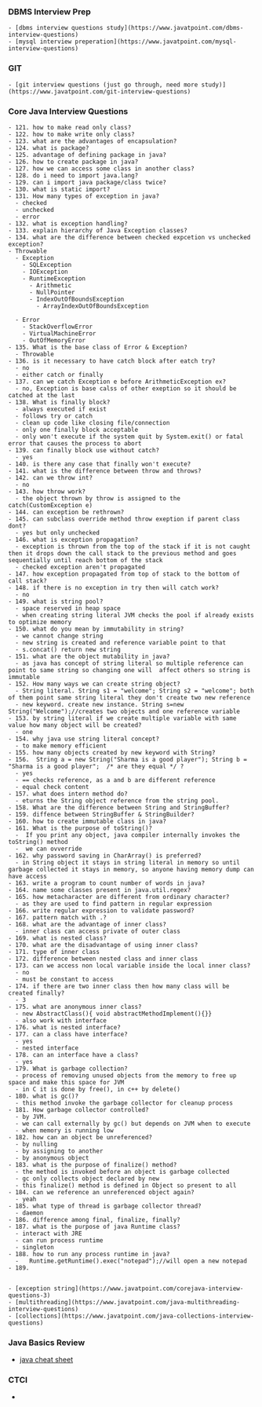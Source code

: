 ### DBMS Interview Prep
    - [dbms interview questions study](https://www.javatpoint.com/dbms-interview-questions)
    - [mysql interview preperation](https://www.javatpoint.com/mysql-interview-questions)
### GIT
    - [git interview questions (just go through, need more study)](https://www.javatpoint.com/git-interview-questions)
### Core Java Interview Questions
    - 121. how to make read only class?
    - 122. how to make write only class?
    - 123. what are the advantages of encapsulation? 
    - 124. what is package? 
    - 125. advantage of defining package in java?
    - 126. how to create package in java?
    - 127. how we can access some class in another class?
    - 128. do i need to import java.lang?
    - 129. can i import java package/class twice?
    - 130. what is static import?
    - 131. How many types of exception in java?
      - checked
      - unchecked
      - error
    - 132. what is exception handling?
    - 133. explain hierarchy of Java Exception classes?
    - 134. what are the difference between checked expcetion vs unchecked exception?
    - Throwable
      - Exception
        - SQLException
        - IOException
        - RuntimeException
          - Arithmetic
          - NullPointer
          - IndexOutOfBoundsException
            - ArrayIndexOutOfBoundsException

      - Error
        - StackOverflowError
        - VirtualMachineError
        - OutOfMemoryError
    - 135. What is the base class of Error & Exception?
      - Throwable
    - 136. is it necessary to have catch block after eatch try?
      - no
      - either catch or finally
    - 137. can we catch Exception e before ArithmeticException ex?
      - no, Exception is base calss of other exeption so it should be catched at the last
    - 138. What is finally block?
      - always executed if exist
      - follows try or catch
      - clean up code like closing file/connection
      - only one finally block acceptable
      - only won't execute if the system quit by System.exit() or fatal error that causes the process to abort
    - 139. can finally block use without catch?
      - yes
    - 140. is there any case that finally won't execute?
    - 141. what is the difference between throw and throws?
    - 142. can we throw int?
      - no
    - 143. how throw work?
      - the object thrown by throw is assigned to the catch(CustomException e)
    - 144. can exception be rethrown?
    - 145. can subclass override method throw exeption if parent class dont?
      - yes but only unchecked
    - 146. what is exception propagation?
      - exception is thrown from the top of the stack if it is not caught then it drops down the call stack to the previous method and goes sequentially until reach bottom of the stack
      - checked exception aren't propagated
    - 147. how exception propagated from top of stack to the bottom of call stack?
    - 148. if there is no exception in try then will catch work?
      - no
    - 149. what is string pool?
      - space reserved in heap space
      - when creating string literal JVM checks the pool if already exists to optimize memory
    - 150. what do you mean by immutability in string?
      - we cannot change string
      - new string is created and reference variable point to that
      - s.concat() return new string
    - 151. what are the object mutability in java?
      - as java has concept of string literal so multiple reference can point to same string so changing one will  affect others so string is immutable
    - 152. How many ways we can create string object?
      - String literal. String s1 = "welcome"; String s2 = "welcome"; both of them point same string literal they don't create two new reference
      - new keyword. create new instance. String s=new String("Welcome");//creates two objects and one reference variable  
    - 153. by string literal if we create multiple variable with same value how many object will be created?
      - one
    - 154. why java use string literal concept?
      - to make memory efficient
    - 155. how many objects created by new keyword with String?
    - 156.  String a = new String("Sharma is a good player"); String b = "Sharma is a good player";  /* are they equal */ ?
      - yes
      - == checks reference, as a and b are different reference 
      - equal check content
    - 157. what does intern method do?
      - eturns the String object reference from the string pool. 
    - 158. What are the difference between String and StringBuffer?
    - 159. diffence between StringBuffer & StringBuilder?
    - 160. how to create immutable class in java?
    - 161. What is the purpose of toString()?
      -  If you print any object, java compiler internally invokes the toString() method 
      -  we can ovverride 
    - 162. why password saving in CharArray() is preferred?
      - in String object it stays in string literal in memory so until garbage collected it stays in memory, so anyone having memory dump can have access
    - 163. write a program to count number of words in java?
    - 164. name some classes present in java.util.regex?
    - 165. how metacharacter are different from ordinary character?
      - as they are used to find pattern in regular expression
    - 166. write regular expression to validate password?
    - 167. pattern match with .?
    - 168. what are the advantage of inner class?
      - inner class can access private of outer class
    - 169. what is nested class?
    - 170. what are the disadvantage of using inner class?
    - 171. type of inner class
    - 172. difference between nested class and inner class
    - 173. can we access non local variable inside the local inner class?
      - no
      - must be constant to access
    - 174. if there are two inner class then how many class will be created finally?    
      - 3
    - 175. what are anonymous inner class?
      - new AbstractClass(){ void abstractMethodImplement(){}}
      - also work with interface
    - 176. what is nested interface?
    - 177. can a class have interface?
      - yes
      - nested interface
    - 178. can an interface have a class?
      - yes
    - 179. What is garbage collection? 
      - process of removing unused objects from the memory to free up space and make this space for JVM
      - in C it is done by free(), in c++ by delete()
    - 180. what is gc()?
      - this method invoke the garbage collector for cleanup process
    - 181. How garbage collector controlled?
      - by JVM.
      - we can call externally by gc() but depends on JVM when to execute
      - when memory is running low
    - 182. how can an object be unreferenced?
      - by nulling
      - by assigning to another
      - by anonymous object
    - 183. what is the purpose of finalize() method?
      - the method is invoked before an object is garbage collected
      - gc only collects object declared by new
      - this finalize() method is defined in Object so present to all
    - 184. can we reference an unreferenced object again?
      - yeah
    - 185. what type of thread is garbage collector thread?
      - daemon
    - 186. difference among final, finalize, finally?
    - 187. what is the purpose of java Runtime class?
      - interact with JRE
      - can run process runtime
      - singleton
    - 188. how to run any process runtime in java?
      -   Runtime.getRuntime().exec("notepad");//will open a new notepad  
    - 189.


    - [exception string](https://www.javatpoint.com/corejava-interview-questions-3)
    - [multithreading](https://www.javatpoint.com/java-multithreading-interview-questions)
    - [collections](https://www.javatpoint.com/java-collections-interview-questions)


### Java Basics Review
 - [java cheat sheet](https://github.com/in28minutes/java-cheat-sheet)

### CTCI
 - 